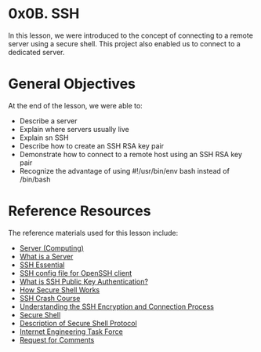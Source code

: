# 0x0B. SSH
In this lesson, we were introduced to the concept of connecting to a remote server using a secure shell. This project also enabled us to connect to a dedicated server.

# General Objectives
At the end of the lesson, we were able to:
- Describe a server
- Explain where servers usually live
- Explain sn SSH
- Describe how to create an SSH RSA key pair
- Demonstrate how to connect to a remote host using an SSH RSA key pair
- Recognize the advantage of using #!/usr/bin/env bash instead of /bin/bash

# Reference Resources
The reference materials used for this lesson include:
- [Server (Computing)](https://en.wikipedia.org/wiki/Server_%28computing%29#Hardware_requirement)
- [What is a Server](https://www.youtube.com/watch?v=B1ANfsDyjeA)
- [SSH Essential](https://www.digitalocean.com/community/tutorials/ssh-essentials-working-with-ssh-servers-clients-and-keys)
- [SSH config file for OpenSSH client](https://www.ssh.com/academy/ssh/config)
- [What is SSH Public Key Authentication?](https://www.ssh.com/academy/ssh/public-key-authentication)
- [How Secure Shell Works](https://www.youtube.com/watch?v=ORcvSkgdA58)
- [SSH Crash Course](https://www.youtube.com/watch?v=hQWRp-FdTpc)
- [Understanding the SSH Encryption and Connection Process](https://www.digitalocean.com/community/tutorials/understanding-the-ssh-encryption-and-connection-process)
- [Secure Shell](https://en.wikipedia.org/wiki/Secure_Shell)
- [Description of Secure Shell Protocol](https://www.ietf.org/rfc/rfc4251.txt)
- [Internet Engineering Task Force](https://en.wikipedia.org/wiki/Internet_Engineering_Task_Force)
- [Request for Comments](https://en.wikipedia.org/wiki/Request_for_Comments)